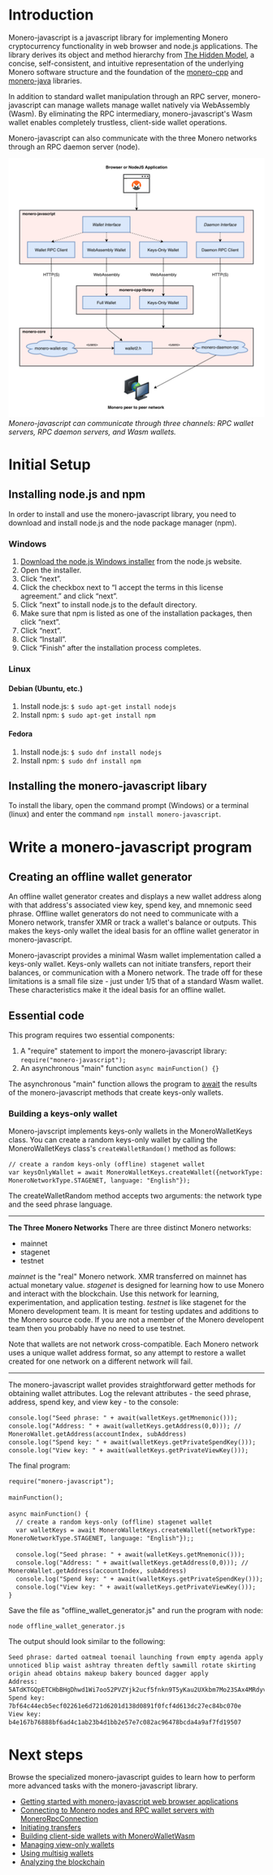 <!--
consistent capitalization (wallet vs Daemon consistent, WASM, RPC, monero-javascript)
-->

# Introduction
Monero-javascript is a javascript library for implementing Monero cryptocurrency functionality in web browser and node.js applications. The library derives its object and method hierarchy from [The Hidden Model](https://moneroecosystem.org/monero-java/monero-spec.pdf), a concise, self-consistent, and intuitive representation of the underlying Monero software structure and the foundation of the [monero-cpp](https://github.com/woodser/monero-cpp-library) and [monero-java](https://monero-ecosystem/monero-java) libraries.

In addition to standard wallet manipulation through an RPC server, monero-javascript can manage wallets manage wallet natively via WebAssembly (Wasm). By eliminating the RPC intermediary, monero-javascript's Wasm wallet enables completely trustless, client-side wallet operations.

Monero-javascript can also communicate with the three Monero networks through an RPC daemon server (node).

![Monero-javascript hierarchy](img/paste.png?raw=true)*Monero-javascript can communicate through three channels: RPC wallet servers, RPC daemon servers, and Wasm wallets.*  

# Initial Setup

## Installing node.js and npm
In order to install and use the monero-javascript library, you need to download and install node.js and the node package manager (npm). 

### Windows
1. [Download the node.js Windows installer](https://nodejs.org/en/download/) from the node.js website.
2. Open the installer.
3. Click “next”.
4. Click the checkbox next to “I accept the terms in this license agreement.” and click “next”.
5. Click “next” to install node.js to the default directory.
6. Make sure that npm is listed as one of the installation packages, then click “next”.
7. Click “next”.
8. Click “Install”.
9. Click “Finish” after the installation process completes.

### Linux
  #### Debian (Ubuntu, etc.)
  1. Install node.js:
    `$ sudo apt-get install nodejs`
  2. Install npm:
    `$ sudo apt-get install npm`
  #### Fedora
  1. Install node.js:
    `$ sudo dnf install nodejs`
  2. Install npm:
    `$ sudo dnf install npm`

## Installing the monero-javascript libary

To install the libary, open the command prompt (Windows) or a terminal (linux) and enter the command `npm install monero-javascript`.

# Write a monero-javascript program
<!--
## The essential monero-javascript program template

Most monero-javascript programs need to have two essential components:
1. A "require" statement to import the monero-javascript library:
```require("monero-javascript");```
2. An asynchronous "main" function to handle all monero-javascript operations
```async mainFunction() {}```

Note that the asynchronous "main" function may be uncecessary and undesireble in a few rare cases. However, for the purposes of this guide and under the majority of circumstances, monero-javascript code should run in an asynchronous function, because all of the monero-javascript methods run asynchronously.

Create and save a copy of this template program:
1. Open the text editor or IDE of your choice and create a new, blank file.
2. Type the following code into the file:
```
require("monero-javascript");

mainFunction();

async mainFunction() {
}
```
Save the file under the name "monero-javascript-template.js".

---
### Why do monero-javascript methods need to run in an asynchronous function?
(You can skip ahead to the [next section](creating-an-offline-wallet) if you are already familiar with asynchronous javascript methods)

---
-->
## Creating an offline wallet generator

An offline wallet generator creates and displays a new wallet address along with that address's associated view key, spend key, and mnemonic seed phrase. Offline wallet generators do not need to communicate with a Monero network, transfer XMR or track a wallet's balance or outputs. This makes the keys-only wallet the ideal basis for an offline wallet generator in monero-javascript.

Monero-javascript provides a minimal Wasm wallet implementation called a keys-only wallet. Keys-only wallets can not initiate transfers, report their balances, or communication with a Monero network. The trade off for these limitations is a small file size - just under 1/5 that of a standard Wasm wallet. These characteristics make it the ideal basis for an offline wallet.

## Essential code

This program requires two essential components:
1. A "require" statement to import the monero-javascript library:
```require("monero-javascript");```
2. An asynchronous "main" function
```async mainFunction() {}```

The asynchronous "main" function allows the program to <u>await</u> the results of the monero-javascript methods that create keys-only wallets.

### Building a keys-only wallet

Monero-javscript implements keys-only wallets in the MoneroWalletKeys class. You can create a random keys-only wallet by calling the MoneroWalletKeys class's `createWalletRandom()` method as follows:
```
// create a random keys-only (offline) stagenet wallet
var keysOnlyWallet = await MoneroWalletKeys.createWallet({networkType: MoneroNetworkType.STAGENET, language: "English"});
```

The createWalletRandom method accepts two arguments: the network type and the seed phrase language. 

---
**The Three Monero Networks**
There are three distinct Monero networks:
* mainnet
* stagenet
* testnet

*mainnet* is the "real" Monero network. XMR transferred on mainnet has actual monetary value.
*stagenet* is designed for learning how to use Monero and interact with the blockchain. Use this network for learning, experimentation, and application testing.
*testnet* is like stagenet for the Monero development team. It is meant for testing updates and additions to the Monero source code. If you are not a member of the Monero developent team then you probably have no need to use testnet.

Note that wallets are not network cross-compatible. Each Monero network uses a unique wallet address format, so any attempt to restore a wallet created for one network on a different network will fail.

---

The monero-javascript wallet provides straightforward getter methods for obtaining wallet attributes. Log the relevant attributes - the seed phrase, address, spend key, and view key - to the console:

```
console.log("Seed phrase: " + await(walletKeys.getMnemonic()));
console.log("Address: " + await(walletKeys.getAddress(0,0))); // MoneroWallet.getAddress(accountIndex, subAddress)
console.log("Spend key: " + await(walletKeys.getPrivateSpendKey()));
console.log("View key: " + await(walletKeys.getPrivateViewKey()));
```

The final program:

```
require("monero-javascript");

mainFunction();

async mainFunction() {
  // create a random keys-only (offline) stagenet wallet
  var walletKeys = await MoneroWalletKeys.createWallet({networkType: MoneroNetworkType.STAGENET, language: "English"});;
  
  console.log("Seed phrase: " + await(walletKeys.getMnemonic()));
  console.log("Address: " + await(walletKeys.getAddress(0,0))); // MoneroWallet.getAddress(accountIndex, subAddress)
  console.log("Spend key: " + await(walletKeys.getPrivateSpendKey()));
  console.log("View key: " + await(walletKeys.getPrivateViewKey()));
}
```
Save the file as "offline_wallet_generator.js" and run the program with node:

```
node offline_wallet_generator.js
```

The output should look similar to the following:
```
Seed phrase: darted oatmeal toenail launching frown empty agenda apply unnoticed blip waist ashtray threaten deftly sawmill rotate skirting origin ahead obtains makeup bakery bounced dagger apply
Address: 5ATdKTGQpETCHbBHgDhwd1Wi7oo52PVZYjk2ucf5fnkn9T5yKau2UXkbm7Mo23SAx4MRdyvAaVq75LY9EjSPQnorCGebFqg
Spend key: 7bf64c44ecb5ecf02261e6d721d6201d138d0891f0fcf4d613dc27ec84bc070e
View key: b4e167b76888bf6ad4c1ab23b4d1bb2e57e7c082ac96478bcda4a9af7fd19507
```

# Next steps

Browse the specialized monero-javascript guides to learn how to perform more advanced tasks with the monero-javascript library.
* [Getting started with monero-javascript web browser applications](dummy_link)
* [Connecting to Monero nodes and RPC wallet servers with MoneroRpcConnection](dummy_link)
* [Initiating transfers](dummy_link)
* [Building client-side wallets with MoneroWalletWasm](dummy_link)
* [Managing view-only wallets](dummy_link)
* [Using multisig wallets](dummy_link)
* [Analyzing the blockchain](dummy_link)
